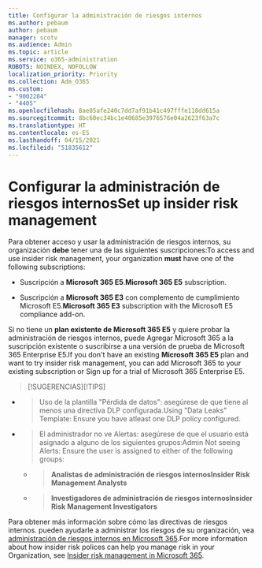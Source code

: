 ```yaml
---
title: Configurar la administración de riesgos internos
ms.author: pebaum
author: pebaum
manager: scotv
ms.audience: Admin
ms.topic: article
ms.service: o365-administration
ROBOTS: NOINDEX, NOFOLLOW
localization_priority: Priority
ms.collection: Adm_O365
ms.custom:
- "9002284"
- "4405"
ms.openlocfilehash: 8ae85afe240c7dd7af91b41c497fffe118dd615a
ms.sourcegitcommit: 8bc60ec34bc1e40685e3976576e04a2623f63a7c
ms.translationtype: HT
ms.contentlocale: es-ES
ms.lasthandoff: 04/15/2021
ms.locfileid: "51835612"
---
```

# <a name="set-up-insider-risk-management"></a><span data-ttu-id="2e93a-102">Configurar la administración de riesgos internos</span><span class="sxs-lookup"><span data-stu-id="2e93a-102">Set up insider risk management</span></span>

<span data-ttu-id="2e93a-103">Para obtener acceso y usar la administración de riesgos internos, su organización **debe** tener una de las siguientes suscripciones:</span><span class="sxs-lookup"><span data-stu-id="2e93a-103">To access and use insider risk management, your organization **must** have one of the following subscriptions:</span></span>

- <span data-ttu-id="2e93a-104">Suscripción a **Microsoft 365 E5**.</span><span class="sxs-lookup"><span data-stu-id="2e93a-104">**Microsoft 365 E5** subscription.</span></span>

- <span data-ttu-id="2e93a-105">Suscripción a **Microsoft 365 E3** con complemento de cumplimiento Microsoft E5.</span><span class="sxs-lookup"><span data-stu-id="2e93a-105">**Microsoft 365 E3** subscription with the Microsoft E5 compliance add-on.</span></span>

<span data-ttu-id="2e93a-106">Si no tiene un **plan existente de Microsoft 365 E5** y quiere probar la administración de riesgos internos, puede Agregar Microsoft 365 a la suscripción existente o suscribirse a una versión de prueba de Microsoft 365 Enterprise E5.</span><span class="sxs-lookup"><span data-stu-id="2e93a-106">If you don't have an existing **Microsoft 365 E5** plan and want to try insider risk management, you can add Microsoft 365 to your existing subscription or Sign up for a trial of Microsoft 365 Enterprise E5.</span></span>

> <span data-ttu-id="2e93a-107">[!SUGERENCIAS]</span><span class="sxs-lookup"><span data-stu-id="2e93a-107">[!TIPS]</span></span>
- > <span data-ttu-id="2e93a-108">Uso de la plantilla "Pérdida de datos": asegúrese de que tiene al menos una directiva DLP configurada.</span><span class="sxs-lookup"><span data-stu-id="2e93a-108">Using "Data Leaks" Template: Ensure you have atleast one DLP policy configured.</span></span>
- > <span data-ttu-id="2e93a-109">El administrador no ve Alertas: asegúrese de que el usuario está asignado a alguno de los siguientes grupos:</span><span class="sxs-lookup"><span data-stu-id="2e93a-109">Admin Not seeing Alerts: Ensure the user is assigned to either of the following groups:</span></span>
    - ><span data-ttu-id="2e93a-110">**Analistas de administración de riesgos internos**</span><span class="sxs-lookup"><span data-stu-id="2e93a-110">**Insider Risk Management Analysts**</span></span>
    - ><span data-ttu-id="2e93a-111">**Investigadores de administración de riesgos internos**</span><span class="sxs-lookup"><span data-stu-id="2e93a-111">**Insider Risk Management Investigators**</span></span>

<span data-ttu-id="2e93a-112">Para obtener más información sobre cómo las directivas de riesgos internos. pueden ayudarle a administrar los riesgos de su organización, vea [administración de riesgos internos en Microsoft 365](https://go.microsoft.com/fwlink/?linkid=2123907).</span><span class="sxs-lookup"><span data-stu-id="2e93a-112">For more information about how insider risk polices can help you manage risk in your Organization, see [Insider risk management in Microsoft 365](https://go.microsoft.com/fwlink/?linkid=2123907).</span></span>
